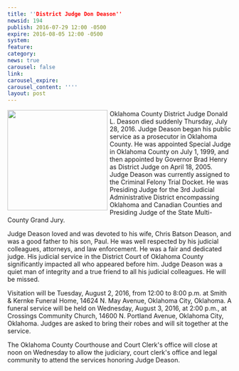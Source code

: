 ```yaml
---
title: ''District Judge Don Deason''
newsid: 194
publish: 2016-07-29 12:00 -0500
expire: 2016-08-05 12:00 -0500
system: 
feature: 
category: 
news: true
carousel: false
link: 
carousel_expire: 
carousel_content: ''''
layout: post
---
```

<img style="float: left; height: 225px; margin-right: 5px; margin-bottom: 5px;" src="http://www.oscn.net/images/news/donalddeason.jpg" />
<p>Oklahoma County District Judge Donald L. Deason died suddenly Thursday, July 28, 2016. Judge Deason began his public service as a prosecutor in Oklahoma County. He was appointed Special Judge in Oklahoma County on July 1, 1999, and then appointed by Governor Brad Henry as District Judge on April 18, 2005. Judge Deason was currently assigned to the Criminal Felony Trial Docket. He was Presiding Judge for the 3rd Judicial Administrative District encompassing Oklahoma and Canadian Counties and Presiding Judge of the State Multi-County Grand Jury.</p>
<p>Judge Deason loved and was devoted to his wife, Chris Batson Deason, and was a good father to his son, Paul. He was well respected by his judicial colleagues, attorneys, and law enforcement. He was a fair and dedicated judge. His judicial service in the District Court of Oklahoma County significantly impacted all who appeared before him. Judge Deason was a quiet man of integrity and a true friend to all his judicial colleagues. He will be missed.</p>
<p>Visitation will be Tuesday, August 2, 2016, from 12:00 to 8:00 p.m. at Smith &amp; Kernke Funeral Home, 14624 N. May Avenue, Oklahoma City, Oklahoma. A funeral service will be held on Wednesday, August 3, 2016, at 2:00 p.m., at Crossings Community Church, 14600 N. Portland Avenue, Oklahoma City, Oklahoma. Judges are asked to bring their robes and will sit together at the service.</p>
<p>The Oklahoma County Courthouse and Court Clerk's office will close at noon on Wednesday to allow the judiciary, court clerk's office and legal community to attend the services honoring Judge Deason.</p>
